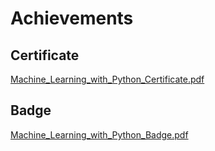 

# Achievements
## Certificate
[Machine_Learning_with_Python_Certificate.pdf](https://prod-files-secure.s3.us-west-2.amazonaws.com/03e82b26-cccb-4906-bb56-adabcbdc0655/0f35a87e-0c16-48ac-af62-4e4cc34c6a19/Machine_Learning_with_Python_Certificate.pdf?X-Amz-Algorithm=AWS4-HMAC-SHA256&X-Amz-Content-Sha256=UNSIGNED-PAYLOAD&X-Amz-Credential=ASIAZI2LB4665GQADUVG%2F20250206%2Fus-west-2%2Fs3%2Faws4_request&X-Amz-Date=20250206T081921Z&X-Amz-Expires=3600&X-Amz-Security-Token=IQoJb3JpZ2luX2VjEEAaCXVzLXdlc3QtMiJHMEUCIQDQKTPUadkCAEUaCNN3vQfcYkCYQ5%2FPkFwRA7hiNF5Y0QIgDOUhaYiBMyEsOwPwT1lYZpx1RQjD%2BayyqyET9d%2BkR3cq%2FwMIWRAAGgw2Mzc0MjMxODM4MDUiDNx9oLMeIbCuVhd3tCrcAy163T81bYL830pKjDrEpQiAWRJa6n16X33I8%2FmHGUfdCjwxg1E7ohKgMZ1BXddYSeyC4CNN2FVLK6Bt1GVRWPzeMys37Cvo644HF6UKquf0mFRwS%2FzdHwLlGeVT2q2Q6BSNi%2Frh3Uv5qFtxEauyCASfHphvj%2FpFn5Wl85DpOUeUuKGBotsD6U8rLWxJowNS25EZwyyBrYcClkWHIfCo9v8vgUbRW59bkHXgoP82LcsZ296Rf4kXiIEfkEZ17gpN0JKy3sNAy3UaHAwAgAQy6B%2FswF2j%2F9iEChADUa9LRMTK696aaJDpYjGhDCiktOAp9gaA03bO76CyigcistbnO3sssXk36IokylVXroYMqsgOrPp94DvS6SDxrr89JvTq1jRxrWCKcI1ffiNaipTJuvXxslNwLo3XPrBVcTXnCIJDmlqCmKTxPSc7nefsBXa%2F6j7sqK%2FbLUL7l%2BmOMmejzBA%2B%2F3kUqtZdIqHISYgmkE6wooQua61i5vr0wkk%2BHfOM%2BA8vFMVGdFePiDh%2FnS5qQynnT3J0cm6uRAI%2FzQK80UXEntme6JFOuAHwVoK5iZZT1Oct0AkJ1re6lZQLGieu1mmC9wCmDrsL4CqPizTzJg1WdQ9ao%2BHo00U%2F0%2B53MInRkb0GOqUBs%2BvG%2F44pZcMiVV%2Bd%2BQu%2Bv2pZVgkAmkzv6dTDQOXIJ8UkY0Uly2icGhPGuSTOPmtGNYoI8zOD04ZUA8zDa9XmQaLqSrenRlvbDraZzoZmeRM%2Fiqg%2BmLNwM%2FjBzo%2BetBug90CD6VebRAUzEnjC8DVcBeMfWN9hLWiqU%2B4oy4Gxbz3H6GlPX9tTqDAakOf2e2X45y5WVod%2FDFTIX815vw0GGB5FlKHm&X-Amz-Signature=242dfe883e3448289f31cd2d5a605cf6a97e612165b868bd4fc475a033d3e3ec&X-Amz-SignedHeaders=host&x-id=GetObject)
## Badge
[Machine_Learning_with_Python_Badge.pdf](https://prod-files-secure.s3.us-west-2.amazonaws.com/03e82b26-cccb-4906-bb56-adabcbdc0655/ff622a22-73d6-44e3-9c7b-e89a8e61b7aa/Machine_Learning_with_Python_Badge.pdf?X-Amz-Algorithm=AWS4-HMAC-SHA256&X-Amz-Content-Sha256=UNSIGNED-PAYLOAD&X-Amz-Credential=ASIAZI2LB4665GQADUVG%2F20250206%2Fus-west-2%2Fs3%2Faws4_request&X-Amz-Date=20250206T081921Z&X-Amz-Expires=3600&X-Amz-Security-Token=IQoJb3JpZ2luX2VjEEAaCXVzLXdlc3QtMiJHMEUCIQDQKTPUadkCAEUaCNN3vQfcYkCYQ5%2FPkFwRA7hiNF5Y0QIgDOUhaYiBMyEsOwPwT1lYZpx1RQjD%2BayyqyET9d%2BkR3cq%2FwMIWRAAGgw2Mzc0MjMxODM4MDUiDNx9oLMeIbCuVhd3tCrcAy163T81bYL830pKjDrEpQiAWRJa6n16X33I8%2FmHGUfdCjwxg1E7ohKgMZ1BXddYSeyC4CNN2FVLK6Bt1GVRWPzeMys37Cvo644HF6UKquf0mFRwS%2FzdHwLlGeVT2q2Q6BSNi%2Frh3Uv5qFtxEauyCASfHphvj%2FpFn5Wl85DpOUeUuKGBotsD6U8rLWxJowNS25EZwyyBrYcClkWHIfCo9v8vgUbRW59bkHXgoP82LcsZ296Rf4kXiIEfkEZ17gpN0JKy3sNAy3UaHAwAgAQy6B%2FswF2j%2F9iEChADUa9LRMTK696aaJDpYjGhDCiktOAp9gaA03bO76CyigcistbnO3sssXk36IokylVXroYMqsgOrPp94DvS6SDxrr89JvTq1jRxrWCKcI1ffiNaipTJuvXxslNwLo3XPrBVcTXnCIJDmlqCmKTxPSc7nefsBXa%2F6j7sqK%2FbLUL7l%2BmOMmejzBA%2B%2F3kUqtZdIqHISYgmkE6wooQua61i5vr0wkk%2BHfOM%2BA8vFMVGdFePiDh%2FnS5qQynnT3J0cm6uRAI%2FzQK80UXEntme6JFOuAHwVoK5iZZT1Oct0AkJ1re6lZQLGieu1mmC9wCmDrsL4CqPizTzJg1WdQ9ao%2BHo00U%2F0%2B53MInRkb0GOqUBs%2BvG%2F44pZcMiVV%2Bd%2BQu%2Bv2pZVgkAmkzv6dTDQOXIJ8UkY0Uly2icGhPGuSTOPmtGNYoI8zOD04ZUA8zDa9XmQaLqSrenRlvbDraZzoZmeRM%2Fiqg%2BmLNwM%2FjBzo%2BetBug90CD6VebRAUzEnjC8DVcBeMfWN9hLWiqU%2B4oy4Gxbz3H6GlPX9tTqDAakOf2e2X45y5WVod%2FDFTIX815vw0GGB5FlKHm&X-Amz-Signature=a9d1aab10e8fc6fc69721845fe5f3fa9d0fe4ad818315b8d56e4ae6577619f5d&X-Amz-SignedHeaders=host&x-id=GetObject)